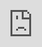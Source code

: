 ```yaml
---
title: "Public Defense"
collection: talks
type: "Talk"
permalink: /talks/phd_defense
venue: "KU Leuven"
date: 2023-10-19
location: "Belgium"

---
```


Presentation of the public defense of my PhD.

<iframe src="https://player.vimeo.com/video/929900755?badge=0&amp;autopause=0&amp;player_id=0&amp;app_id=58479" frameborder="0" allow="autoplay; fullscreen; picture-in-picture; clipboard-write" style="position:absolute;top:0;left:0;width:100%;height:100%;" title="Public_Defense_Jari_Peeperkorn"></iframe>